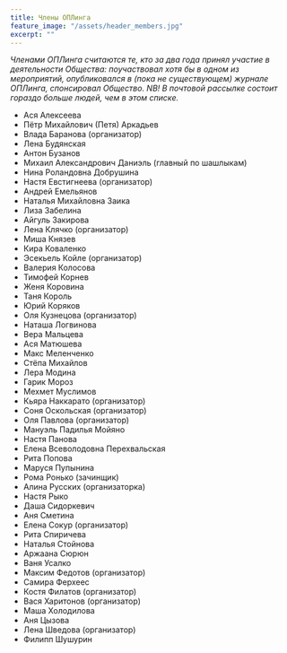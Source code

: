 ```yaml
---
title: Члены ОПЛинга
feature_image: "/assets/header_members.jpg"
excerpt: ""
---
```


*Членами ОПЛинга считаются те, кто за два года принял участие в деятельности Общества: поучаствовал хотя бы в одном из мероприятий, опубликовался в (пока не существующем) журнале ОПЛинга, спонсировал Общество. NB! В почтовой рассылке состоит гораздо больше людей, чем в этом списке.*


- Ася Алексеева
- Пётр Михайлович (Петя) Аркадьев
- Влада Баранова (организатор)
- Лена Будянская
- Антон Бузанов
- Михаил Александрович Даниэль (главный по шашлыкам)
- Нина Роландовна Добрушина
- Настя Евстигнеева (организатор)
- Андрей Емельянов
- Наталья Михайловна Заика
- Лиза Забелина
- Айгуль Закирова
- Лена Клячко (организатор)
- Миша Князев
- Кира Коваленко
- Эсекьель Койле (организатор)
- Валерия Колосова
- Тимофей Корнев
- Женя Коровина
- Таня Король
- Юрий Коряков
- Оля Кузнецова (организатор)
- Наташа Логвинова
- Вера Мальцева
- Ася Матюшева
- Макс Меленченко
- Стёпа Михайлов
- Лера Модина
- Гарик Мороз
- Мехмет Муслимов
- Кьяра Наккарато (организатор)
- Соня Оскольская (организатор)
- Оля Павлова (организатор)
- Мануэль Падилья Мойяно
- Настя Панова
- Елена Всеволодовна Перехвальская
- Рита Попова
- Маруся Пупынина
- Рома Ронько (зачинщик)
- Алина Русских (организаторка)
- Настя Рыко
- Даша Сидоркевич
- Аня Сметина
- Елена Сокур (организатор)
- Рита Спиричева
- Наталья Стойнова
- Аржаана Сюрюн
- Ваня Усалко
- Максим Федотов (организатор)
- Самира Ферхеес
- Костя Филатов (организатор)
- Вася Харитонов (организатор)
- Маша Холодилова
- Аня Цызова
- Лена Шведова (организатор)
- Филипп Шушурин
